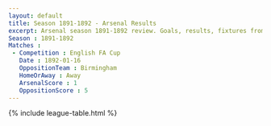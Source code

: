 ```yaml
---
layout: default
title: Season 1891-1892 - Arsenal Results 
excerpt: Arsenal season 1891-1892 review. Goals, results, fixtures from the 1891-1892 season on History of Arsenal Football Club
Season : 1891-1892
Matches :
 - Competition : English FA Cup
   Date : 1892-01-16
   OppositionTeam : Birmingham
   HomeOrAway : Away
   ArsenalScore : 1
   OppositionScore : 5
---
```



{% include league-table.html %}